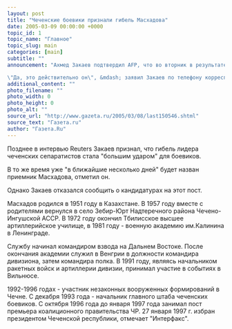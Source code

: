 ```yaml
---
layout: post
title: "Чеченские боевики признали гибель Масхадова"
date: 2005-03-09 00:00:00 +0000
topic_id: 1
topic_name: "Главное"
topic_slug: main
categories: [main]
subtitle: ""
announcement: "Ахмед Закаев подтвердил AFP, что во вторник в результате спецоперации в селении Толстой-Юрт уничтожен лидер чеченских боевиков Аслан Масхадов.

\"Да, это действительно он\", &mdash; заявил Закаев по телефону корреспонденту AFP."
additional_content: ""
photo_filename: ""
photo_width: 0
photo_height: 0
photo_alt: ""
source_url: "http://www.gazeta.ru/2005/03/08/last150546.shtml"
source_text: "Газета.ru"
author: "Газета.Ru"
---
```

Позднее в интервью Reuters Закаев признал, что гибель лидера чеченских сепаратистов стала "большим ударом" для боевиков.

В то же время уже "в ближайшие несколько дней" будет назван приемник Масхадова, отметил он.

Однако Закаев отказался сообщить о кандидатурах на этот пост.

Масхадов родился в 1951 году в Казахстане. В 1957 году вместе с родителями вернулся в село Зебир-Юрт Надтеречного района Чечено-Ингушской АССР. В 1972 году окончил Тбилисское высшее артиллерийское училище, в 1981 году - военную академию им.Калинина в Ленинграде.

Службу начинал командиром взвода на Дальнем Востоке. После окончания академии служил в Венгрии в должности командира дивизиона, затем командира полка. В 1991 году, являясь начальником ракетных войск и артиллерии дивизии, принимал участие в событиях в Вильнюсе.

1992-1996 годах - участник незаконных вооруженных формирований в Чечне. С декабря 1993 года - начальник главного штаба чеченских боевиков. С октября 1996 года до января 1997 года занимал пост премьера коалиционного правительства ЧР. 27 января 1997 г. избран президентом Чеченской республики, отмечает "Интерфакс".
